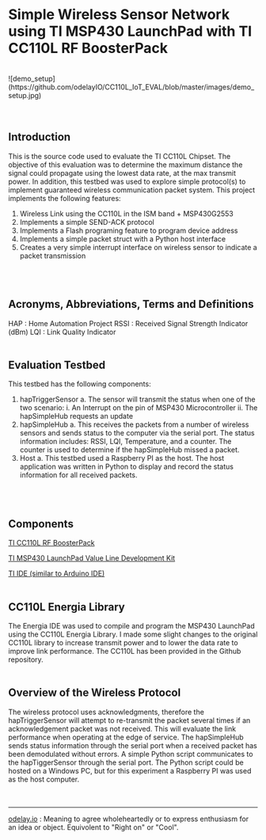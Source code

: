 # Simple Wireless Sensor Network using TI MSP430 LaunchPad with TI CC110L RF BoosterPack
<br>
![demo_setup](https://github.com/odelayIO/CC110L_IoT_EVAL/blob/master/images/demo_setup.jpg)
<br>
<br>
<br>

## Introduction
This is the source code used to evaluate the TI CC110L Chipset.  The objective of this evaluation was to determine the maximum distance the signal could propagate using the lowest data rate, at the max transmit power.  In addition, this testbed was used to explore simple protocol(s) to implement guaranteed wireless communication packet system.
This project implements the following features:
1.	Wireless Link using the CC110L in the ISM band + MSP430G2553
2.	Implements a simple SEND-ACK protocol
3.	Implements a Flash programing feature to program device address 
4.	Implements a simple packet struct with a Python host interface
5.	Creates a very simple interrupt interface on wireless sensor to indicate a packet transmission
<br>
<br>

## Acronyms, Abbreviations, Terms and Definitions
HAP : Home Automation Project
RSSI : Received Signal Strength Indicator (dBm)
LQI : Link Quality Indicator
<br>
<br>

## Evaluation Testbed
This testbed has the following components: 
1.	hapTriggerSensor
a.	The sensor will transmit the status when one of the two scenario:
i.	An Interrupt on the pin of MSP430 Microcontroller
ii.	The hapSimpleHub requests an update
2.	hapSimpleHub
a.	This receives the packets from a number of wireless sensors and sends status to the computer via the serial port. The status information includes: RSSI, LQI, Temperature, and a counter.  The counter is used to determine if the hapSimpleHub missed a packet.
3.	Host
a.	This testbed used a Raspberry PI as the host.  The host application was written in Python to display and record the status information for all received packets.
<br>
<br>

## Components

[TI CC110L RF BoosterPack](http://www.ti.com/tool/430boost-cc110l)

[TI MSP430 LaunchPad Value Line Development Kit](http://www.ti.com/tool/msp-exp430g2)

[TI IDE (similar to Arduino IDE)](http://energia.nu/)
<br>
<br>

## CC110L Energia Library
The Energia IDE was used to compile and program the MSP430 LaunchPad using the CC110L Energia Library.  I made some slight changes to the original CC110L library to increase transmit power and to lower the data rate to improve link performance.  The CC110L has been provided in the Github repository.
<br>
<br>

## Overview of the Wireless Protocol
The wireless protocol uses acknowledgments, therefore the hapTriggerSensor will attempt to re-transmit the packet several times if an acknowledgement packet was not received.  This will evaluate the link performance when operating at the edge of service.  The hapSimpleHub sends status information through the serial port when a received packet has been demodulated without errors.
A simple Python script communicates to the hapTiggerSensor through the serial port.  The Python script could be hosted on a Windows PC, but for this experiment a Raspberry PI was used as the host computer.
<br>
<br>
<br>
****
[odelay.io](http://odelay.io) : Meaning to agree wholeheartedly or to express enthusiasm for an idea or object. Equivolent to "Right on" or "Cool".

